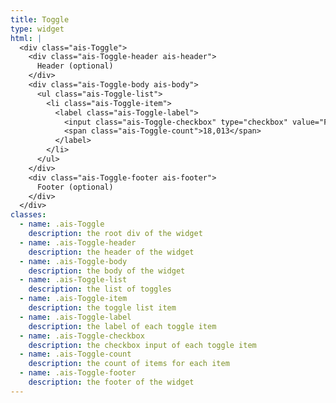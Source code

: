 ```yaml
---
title: Toggle
type: widget
html: |
  <div class="ais-Toggle">
    <div class="ais-Toggle-header ais-header">
      Header (optional)
    </div>
    <div class="ais-Toggle-body ais-body">
      <ul class="ais-Toggle-list">
        <li class="ais-Toggle-item">
          <label class="ais-Toggle-label">
            <input class="ais-Toggle-checkbox" type="checkbox" value="Free Shipping" /> Free Shipping
            <span class="ais-Toggle-count">18,013</span>
          </label>
        </li>
      </ul>
    </div>
    <div class="ais-Toggle-footer ais-footer">
      Footer (optional)
    </div>
  </div>
classes:
  - name: .ais-Toggle
    description: the root div of the widget
  - name: .ais-Toggle-header
    description: the header of the widget
  - name: .ais-Toggle-body
    description: the body of the widget
  - name: .ais-Toggle-list
    description: the list of toggles
  - name: .ais-Toggle-item
    description: the toggle list item
  - name: .ais-Toggle-label
    description: the label of each toggle item
  - name: .ais-Toggle-checkbox
    description: the checkbox input of each toggle item
  - name: .ais-Toggle-count
    description: the count of items for each item
  - name: .ais-Toggle-footer
    description: the footer of the widget
---
```


